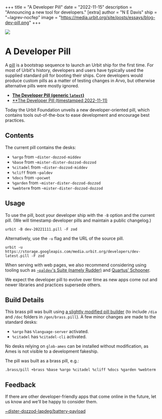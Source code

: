 +++
title = "A Developer Pill"
date = "2022-11-15"
description = "Announcing a new tool for developers."
[extra]
author = "N E Davis"
ship = "~lagrev-nocfep"
image = "https://media.urbit.org/site/posts/essays/blog-dev-pill.png"
+++

![](https://media.urbit.org/site/posts/essays/blog-dev-pill.png)

#  A Developer Pill

A [pill](https://developers.urbit.org/reference/glossary/pill) is a bootstrap sequence to launch an Urbit ship for the first time.  For most of Urbit's history, developers and users have typically used the supplied standard pill for booting their ships.  Core developers would produce custom pills as a matter of testing changes in Arvo, but otherwise alternative pills were mostly ignored.

- [**The Developer Pill (generic `latest`)**](https://storage.googleapis.com/media.urbit.org/developers/dev-latest.pill)
- [**The Developer Pill (timestamped 2022-11-11)](https://storage.googleapis.com/media.urbit.org/developers/dev-20221111.pill)

Today the Urbit Foundation unveils a new developer-oriented pill, which contains tools out-of-the-box to ease development and encourage best practices.

##  Contents

The current pill contains the desks:

- `%argo` from `~dister-dozzod-middev`
- `%base` from `~mister-dister-dozzod-dozzod`
- `%citadel` from `~dister-dozzod-middev`
- `%cliff` from `~paldev`
- `%docs` from `~pocwet`
- `%garden` from `~mister-dister-dozzod-dozzod`
- `%webterm` from `~mister-dister-dozzod-dozzod`

##  Usage

To use the pill, boot your developer ship with the `-B` option and the current pill.  (We will timestamp developer pills and maintain a public changelog.)

```hoon
urbit -B dev-20221111.pill -F zod
```

Alternatively, use the `-u` flag and the URL of the source pill.

```hoon
urbit -u https://storage.googleapis.com/media.urbit.org/developers/dev-latest.pill -F zod
```

When serving with web pages, we also recommend considering using tooling such as [`~paldev`'s Suite (namely Rudder)](https://github.com/Fang-/suite/blob/master/lib/rudder.hoon) and [Quartus’ Schooner](https://github.com/dalten-collective/schooner/blob/master/lib/schooner.hoon).

We expect the developer pill to evolve over time as new apps come out and newer libraries and practices supersede others.

##  Build Details

This brass pill was built using [a slightly modified pill builder](https://github.com/urbit/urbit/pull/6031) (to include `/dia` and `/doc` folders in `/gen/brass.pill`).  A few minor changes are made to the standard desks:

- `%argo` has `%language-server` activated.
- `%citadel` has `%citadel-cli` activated.

No desks relying on `glob-ames` can be installed without modification, as Ames is not visible to a development fakeship.

The pill was built as a brass pill, e.g.:

```hoon {% copy=true %}
.brass/pill +brass %base %argo %citadel %cliff %docs %garden %webterm
```

##  Feedback

If there are other developer-friendly apps that come online in the future, let us know and we'll be happy to consider them.

[~dister-dozzod-lapdeg/battery-payload](https://urbit.org/groups/~dister-dozzod-lapdeg/battery-payload)
